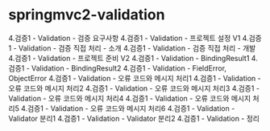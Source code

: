 # springmvc2-validation

4.검증1 - Validation - 검증 요구사항
4.검증1 - Validation - 프로젝트 설정 V1
4.검증1 - Validation - 검증 직접 처리 - 소개
4.검증1 - Validation - 검증 직접 처리 - 개발
4.검증1 - Validation - 프로젝트 준비 V2
4.검증1 - Validation - BindingResult1
4.검증1 - Validation - BindingResult2
4.검증1 - Validation - FieldError, ObjectError 
4.검증1 - Validation - 오류 코드와 메시지 처리1 
4.검증1 - Validation - 오류 코드와 메시지 처리2 
4.검증1 - Validation - 오류 코드와 메시지 처리3 
4.검증1 - Validation - 오류 코드와 메시지 처리4 
4.검증1 - Validation - 오류 코드와 메시지 처리5 
4.검증1 - Validation - 오류 코드와 메시지 처리6 
4.검증1 - Validation - Validator 분리1
4.검증1 - Validation - Validator 분리2
4.검증1 - Validation - 정리
